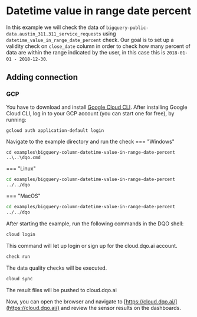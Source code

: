 # Datetime value in range date percent

In this example we will check the data of `bigquery-public-data.austin_311.311_service_requests` using `datetime_value_in_range_date_percent` check.
Our goal is to set up a validity check on `close_date` column in order to check how many percent of data are within the range indicated by the user, in this case this is `2018-01-01 - 2018-12-30`.

## Adding connection
### GCP
You have to download and install [Google Cloud CLI](https://cloud.google.com/sdk/docs/install).
After installing Google Cloud CLI, log in to your GCP account (you can start one for free), by running:

```commandline
gcloud auth application-default login
```

Navigate to the example directory and run the check
=== "Windows"
```commandline
cd examples\bigquery-column-datetime-value-in-range-date-percent
..\..\dqo.cmd
```

=== "Linux"
```bash
cd examples/bigquery-column-datetime-value-in-range-date-percent
../../dqo
```

=== "MacOS"
```bash
cd examples/bigquery-column-datetime-value-in-range-date-percent
../../dqo
```

After starting the example, run the following commands in the DQO shell:
```bash
cloud login
```
This command will let up login or sign up for the cloud.dqo.ai account.

```bash
check run
```
The data quality checks will be executed.
```bash
cloud sync
```

The result files will be pushed to cloud.dqo.ai

Now, you can open the browser and navigate to [https://cloud.dqo.ai/](https://cloud.dqo.ai/)
and review the sensor results on the dashboards.